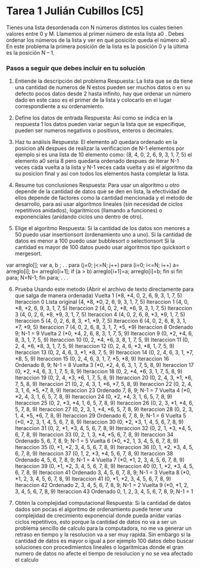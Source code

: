 # Tarea 1 Julián Cubillos [C5]

Tienes una lista desordenada con N números distintos los cuales tienen valores entre 0 y M. Llamemos al primer número de esta lista a0 . Debes ordenar los números de la lista y ver en qué posición queda el número a0 . En este problema la primera posición de la lista es la posición 0 y la última es la posición N – 1.

### Pasos a seguir que debes incluir en tu solución

1. Entiende la descripción del problema
Respuesta:  La lista que se da tiene una cantidad de numeros de N estos pueden ser muchos datos  o en su defecto pocos datos desde 2 hasta infinito, hay que ordenar un número dado en este caso es el primer de la lista y colocarlo en el lugar correspondiente a su ordenamiento.

2. Define los datos de entrada
Respuesta: Asi como se indica en la respuesta 1 los datos pueden variar segun la lista que se especifique, pueden ser numeros negativos o positivos, enteros o decimales.

3. Haz tu análisis
Respuesta: El elemento a0 quedara ordenado en la posicion aN despues de realizar la verificacion de N-1 elementos por ejemplo si es una lista de 10 elemento como: (8, 4, 0, 2, 6, 9, 3, 1, 7, 5) el elemento a0 seria 8 pero quedaria ordenado despues de iterar N-1 veces cada vuelta a la lista y N-1 veces cada vuelta y asi el algoritmo da su posicion final y asi con todos los elementos hasta completar la lista.


4. Resume tus conclusiones
Respuesta: Para usar un algoritmo u otro depende de la cantidad de datos que se den en lista, la efectividad de ellos depende de factores como la cantidad mencionada y el metodo de desarrollo, para asi usar algoritmos lineales (sin necesidad de ciclos repetitivos anidados), logaritmicos (llamando a funciones) o exponenciales (anidando ciclos uno dentro de otro).

5. Elige el algoritmo
Respuesta: Si la cantidad de los datos son menores a 50 puedo usar insertionsort (ordenamiento uno a uno).
Si la cantidad de datos es menor a 100 puedo usar bubblesort o selectionsort
Si la cantidad es mayor de 100 datos puedo usar algoritmos tipo quicksort o mergesort.

var arreglo[];
var a, b ;
.
.
para (j=0; j<=N; j++)
	para (i=0; i<=N; i++)
		a= arreglo[i];
		b= arreglo[i+1];
		if (a > b)
			arreglo[i+1]=a;
			arreglo[i]=b;
		fin si
	fin para;
	N=N-1;
fin para;
.
.
.


6. Prueba Usando este metodo (Abrir el archivo de texto directamente para que salga de manera ordenada)
Vuelta 1
(*8, *4, 0, 2, 6, 9, 3, 1, 7, 5)  Iteraccion 0  Lista original
(4, *8, *0, 2, 6, 9, 3, 1, 7, 5)  Iteraccion 1
(4, 0, *8, *2, 6, 9, 3, 1, 7, 5)  Iteraccion 2
(4, 0, 2, *8, *6, 9, 3, 1, 7, 5)  Iteraccion 3
(4, 0, 2, 6, *8, *9, 3, 1, 7, 5)  Iteraccion 4
(4, 0, 2, 6, 8, *3, *9, 1, 7, 5)  Iteraccion 5
(4, 0, 2, 6, 8, 3, *1, *9, 7, 5)  Iteraccion 6
(4, 0, 2, 6, 8, 3, 1, *7, *9, 5)  Iteraccion 7
(4, 0, 2, 6, 8, 3, 1, 7, *5, *9)  Iteraccion 8  Ordenado 9; N-1 = 9
Vuelta 2
(*0, *4, 2, 6, 8, 3, 1, 7, 5, 9)  Iteraccion 9
(0, *2, *4, 6, 8, 3, 1, 7, 5, 9)  Iteraccion 10
(0, 2, *4, *6, 3, 8, 1, 7, 5, 9)  Iteraccion 11
(0, 2, 4, *6, *8, 3, 1, 7, 5, 9)  Iteraccion 12
(0, 2, 4, 6, *3, *8, 1, 7, 5, 9)  Iteraccion 13
(0, 2, 4, 6, 3, *1, *8, 7, 5, 9)  Iteraccion 14
(0, 2, 4, 6, 3, 1, *7, *8, 5, 9)  Iteraccion 15
(0, 2, 4, 6, 3, 1, 7, *5, *8, 9)  Iteraccion 16 Ordenado 8, 9; N-1 = 8
Vuelta 3
(*0, *2, 4, 6, 3, 1, 7, 5, 8, 9)  Iteraccion 17
(0, *2, *4, 6, 3, 1, 7, 5, 8, 9)  Iteraccion 18
(0, 2, *4, *6, 3, 1, 7, 5, 8, 9)  Iteraccion 19
(0, 2, 4, *3, *6, 1, 7, 5, 8, 9)  Iteraccion 20
(0, 2, 4, 3, *1, *6, 7, 5, 8, 9)  Iteraccion 21
(0, 2, 4, 3, 1, *6, *7, 5, 8, 9)  Iteraccion 22
(0, 2, 4, 3, 1, 6, *5, *7, 8, 9)  Iteraccion 23 Ordenado 7, 8, 9; N-1 = 7
Vuelta 4
(*0, *2, 4, 3, 1, 6, 5, 7, 8, 9)  Iteraccion 24
(0, *2, *4, 3, 1, 6, 5, 7, 8, 9)  Iteraccion 25
(0, 2, *3, *4, 1, 6, 5, 7, 8, 9)  Iteraccion 26
(0, 2, 3, *1, *4, 6, 5, 7, 8, 9)  Iteraccion 27
(0, 2, 3, 1, *4, *6, 5, 7, 8, 9)  Iteraccion 28
(0, 2, 3, 1, 4, *5, *6, 7, 8, 9)  Iteraccion 29 Ordenado 6, 7, 8, 9; N-1 = 6
Vuelta 5
(*0, *2, 3, 1, 4, 5, 6, 7, 8, 9)  Iteraccion 30
(0, *2, *3, 1, 4, 5, 6, 7, 8, 9)  Iteraccion 31
(0, 2, *1, *3, 4, 5, 6, 7, 8, 9)  Iteraccion 32
(0, 2, 1, *3, *4, 5, 6, 7, 8, 9)  Iteraccion 33
(0, 2, 1, 3, *4, *5, 6, 7, 8, 9)  Iteraccion 34 Ordenado 5, 6, 7, 8, 9; N-1 = 5
Vuelta 6
(*0, *2, 1, 3, 4, 5, 6, 7, 8, 9)  Iteraccion 35
(0, *1, *2, 3, 4, 5, 6, 7, 8, 9)  Iteraccion 36
(0, 1, *2, *3, 4, 5, 6, 7, 8, 9)  Iteraccion 37
(0, 1, 2, *3, *4, 5, 6, 7, 8, 9)  Iteraccion 38 Ordenado 4, 5, 6, 7, 8, 9; N-1 = 4
Vuelta 7
(*0, *1, 2, 3, 4, 5, 6, 7, 8, 9)  Iteraccion 39
(0, *1, *2, 3, 4, 5, 6, 7, 8, 9)  Iteraccion 40
(0, 1, *2, *3, 4, 5, 6, 7, 8, 9)  Iteraccion 41 Ordenado 3, 4, 5, 6, 7, 8, 9; N-1 = 3
Vuelta 8
(*0, *1, 2, 3, 4, 5, 6, 7, 8, 9)  Iteraccion 41
(0, *1, *2, 3, 4, 5, 6, 7, 8, 9)  Iteraccion 42 Ordenado 2, 3, 4, 5, 6, 7, 8, 9; N-1 = 2
Vuelta 9
(*0, *1, 2, 3, 4, 5, 6, 7, 8, 9)  Iteraccion 43 Ordenado 0, 1, 2, 3, 4, 5, 6, 7, 8, 9; N-1 = 1

7. Obtén la complejidad computacional
Respuesta: Si la cantidad de datos dados son pocas el algoritmo de ordenamiento puede tener una complejidad de crecimiento exponencial donde pueda anidar varias ciclos repetitivos, esto porque la cantidad de datos no va a ser un problema sencillo de calculo para la computadora, no me va generar un retraso en tiempo y la resolucion va a ser muy rapida.
Sin embargo si la cantidad de datos es mayor o igual a por ejemplo 100 datos debo buscar soluciones con procedimientos lineales o logaritmicas donde el gran numero de datos no afecte el tiempo de resolucion y no se vea afectado el calculo